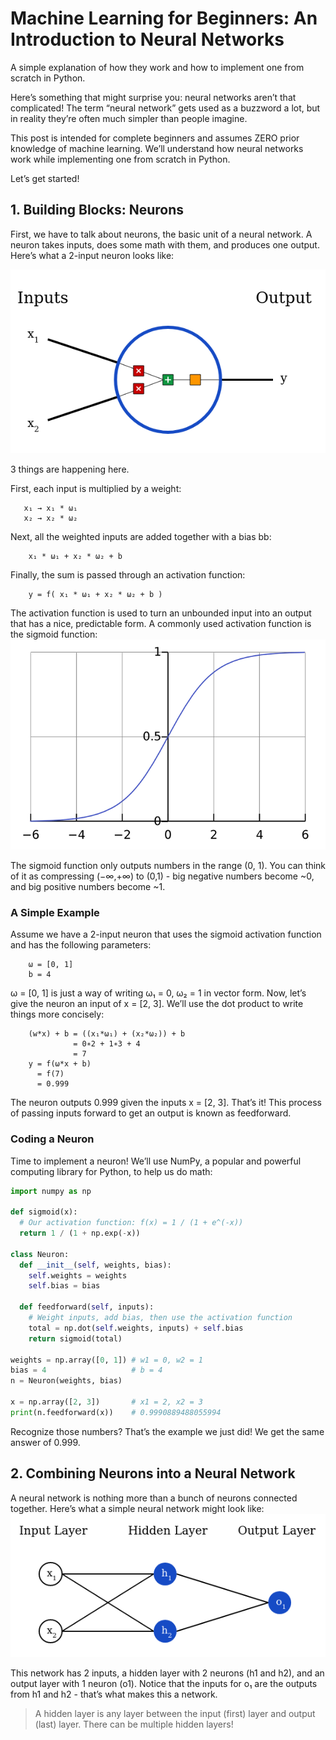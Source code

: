 # Machine Learning for Beginners: An Introduction to Neural Networks
A simple explanation of how they work and how to implement one from scratch in Python.

Here’s something that might surprise you: neural networks aren’t that complicated! The term “neural network” gets used as a buzzword a lot, but in reality they’re often much simpler than people imagine.

This post is intended for complete beginners and assumes ZERO prior knowledge of machine learning. We’ll understand how neural networks work while implementing one from scratch in Python.

Let’s get started!

## 1. Building Blocks: Neurons
First, we have to talk about neurons, the basic unit of a neural network. A neuron takes inputs, does some math with them, and produces one output. Here’s what a 2-input neuron looks like:

![img.png](img.png)

3 things are happening here.

First, each input is multiplied by a weight:
```
   x₁ → x₁ * ω₁
   x₂ → x₂ * ω₂
```

Next, all the weighted inputs are added together with a bias bb: 
```
    x₁ * ω₁ + x₂ * ω₂ + b
```

Finally, the sum is passed through an activation function: 
```
    y = f( x₁ * ω₁ + x₂ * ω₂ + b )
```


The activation function is used to turn an unbounded input into an output that has a nice, predictable form. A commonly used activation function is the sigmoid function:
![img_1.png](img_1.png)

The sigmoid function only outputs numbers in the range (0, 1). You can think of it as compressing (−∞,+∞) to (0,1) - big negative numbers become ~0, and big positive numbers become ~1.

### A Simple Example
Assume we have a 2-input neuron that uses the sigmoid activation function and has the following parameters:
```
    ω = [0, 1]
    b = 4
```

ω = [0, 1] is just a way of writing ω₁ = 0, ω₂ = 1 in vector form. Now, let’s give the neuron an input of x = [2, 3]. We’ll use the dot product to write things more concisely:
```
    (w*x) + b = ((x₁*ω₁) + (x₂*ω₂)) + b
              = 0∗2 + 1∗3 + 4
              = 7
    y = f(ω*x + b)
      = f(7)
      = 0.999  
```
The neuron outputs 0.999 given the inputs x = [2, 3]. That’s it! This process of passing inputs forward to get an output is known as feedforward.


### Coding a Neuron
Time to implement a neuron! We’ll use NumPy, a popular and powerful computing library for Python, to help us do math:
```python
import numpy as np

def sigmoid(x):
  # Our activation function: f(x) = 1 / (1 + e^(-x))
  return 1 / (1 + np.exp(-x))

class Neuron:
  def __init__(self, weights, bias):
    self.weights = weights
    self.bias = bias

  def feedforward(self, inputs):
    # Weight inputs, add bias, then use the activation function
    total = np.dot(self.weights, inputs) + self.bias
    return sigmoid(total)

weights = np.array([0, 1]) # w1 = 0, w2 = 1
bias = 4                   # b = 4
n = Neuron(weights, bias)

x = np.array([2, 3])       # x1 = 2, x2 = 3
print(n.feedforward(x))    # 0.9990889488055994
```
Recognize those numbers? That’s the example we just did! We get the same answer of 0.999.


## 2. Combining Neurons into a Neural Network
A neural network is nothing more than a bunch of neurons connected together. Here’s what a simple neural network might look like:
![img_2.png](img_2.png)

This network has 2 inputs, a hidden layer with 2 neurons (h1 and h2), and an output layer with 1 neuron (o1). 
Notice that the inputs for o₁ are the outputs from h1 and h2 - that’s what makes this a network.

> A hidden layer is any layer between the input (first) layer and output (last) layer. There can be multiple hidden layers!
